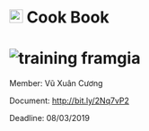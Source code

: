 # <img src="http://www.carlosicaza.com/wp-content/uploads/2014/07/Swift-logo.png" width="24"> Cook Book

![training framgia](https://img.shields.io/badge/training-framgia-orange.svg)
============

Member: Vũ Xuân Cương

Document: http://bit.ly/2Nq7vP2

Deadline: 08/03/2019


